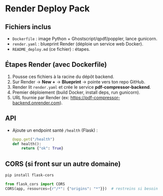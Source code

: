 # Render Deploy Pack

## Fichiers inclus
- `Dockerfile` : image Python + Ghostscript/qpdf/poppler, lance gunicorn.
- `render.yaml` : blueprint Render (déploie un service web Docker).
- `README_deploy.md` (ce fichier) : étapes.

## Étapes Render (avec Dockerfile)
1. Pousse ces fichiers à la racine du dépôt backend.
2. Sur Render → **New +** → **Blueprint** → pointe vers ton repo GitHub.
3. Render lit `render.yaml` et crée le service **pdf-compressor-backend**.
4. Premier déploiement (build Docker, install deps, run gunicorn).
5. URL fournie par Render (ex: https://pdf-compressor-backend.onrender.com).

## API
- Ajoute un endpoint santé `/health` (Flask) :
  ```python
  @app.get("/health")
  def health():
      return {"ok": True}
  ```

## CORS (si front sur un autre domaine)
  ```bash
  pip install flask-cors
  ```
  ```python
  from flask_cors import CORS
  CORS(app, resources={r"/*": {"origins": "*"}})  # restreins si besoin
  ```
